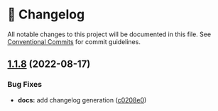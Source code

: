 # 📓 Changelog

All notable changes to this project will be documented in this file. See
[Conventional Commits](https://conventionalcommits.org) for commit guidelines.

## [1.1.8](https://github.com/sanity-io/sanity-plugin-mux-input/compare/v1.1.7...v1.1.8) (2022-08-17)


### Bug Fixes

* **docs:** add changelog generation ([c0208e0](https://github.com/sanity-io/sanity-plugin-mux-input/commit/c0208e0644463fe0121df1594197eebc6e18ab72))
